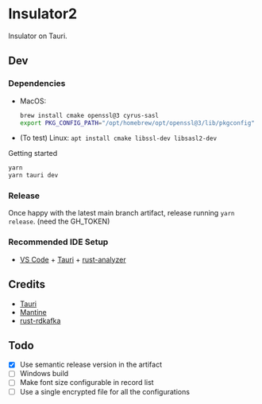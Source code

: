# Insulator2

Insulator on Tauri.

## Dev

### Dependencies

- MacOS:
  ```bash
  brew install cmake openssl@3 cyrus-sasl
  export PKG_CONFIG_PATH="/opt/homebrew/opt/openssl@3/lib/pkgconfig"
  ```
- (To test) Linux: `apt install cmake libssl-dev libsasl2-dev`

Getting started

```bash
yarn
yarn tauri dev
```

### Release

Once happy with the latest main branch artifact, release running `yarn release`. (need the GH_TOKEN)

### Recommended IDE Setup

- [VS Code](https://code.visualstudio.com/) + [Tauri](https://marketplace.visualstudio.com/items?itemName=tauri-apps.tauri-vscode) + [rust-analyzer](https://marketplace.visualstudio.com/items?itemName=rust-lang.rust-analyzer)

## Credits

- [Tauri](https://tauri.app/)
- [Mantine](https://mantine.dev/)
- [rust-rdkafka](https://github.com/fede1024/rust-rdkafka)

## Todo

- [x] Use semantic release version in the artifact
- [ ] Windows build
- [ ] Make font size configurable in record list
- [ ] Use a single encrypted file for all the configurations
